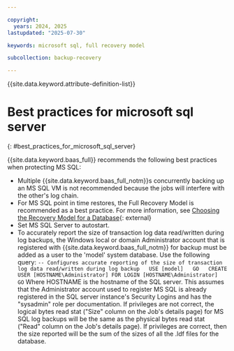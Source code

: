 ```yaml
---

copyright:
  years: 2024, 2025
lastupdated: "2025-07-30"

keywords: microsoft sql, full recovery model

subcollection: backup-recovery

---
```


{{site.data.keyword.attribute-definition-list}}

# Best practices for microsoft sql server
{: #best_practices_for_microsoft_sql_server}

{{site.data.keyword.baas_full}} recommends the following best practices when protecting MS SQL:

*   Multiple {{site.data.keyword.baas_full_notm}}s concurrently backing up an MS SQL VM is not recommended because the jobs will interfere with the other's log chain.
*   For MS SQL point in time restores, the Full Recovery Model is recommended as a best practice. For more information, see [Choosing the Recovery Model for a Database](https://learn.microsoft.com/en-us/previous-versions/sql/sql-server-2008-r2/ms175987(v=sql.105)?redirectedfrom=MSDN){: external}
*   Set MS SQL Server to autostart.
*   To accurately report the size of transaction log data read/written during log backups, the Windows local or domain Administrator account that is registered with {{site.data.keyword.baas_full_notm}} for backup must be added as a user to the 'model' system database. Use the following query:
    `-- Configures accurate reporting of the size of transaction log data read/written during log backup   USE [model]   GO   CREATE USER [HOSTNAME\Administrator] FOR LOGIN [HOSTNAME\Administrator]   GO`
    Where HOSTNAME is the hostname of the SQL server.
    This assumes that the Administrator account used to register MS SQL is already registered in the SQL server instance's Security Logins and has the "sysadmin" role per documentation. If privileges are not correct, the logical bytes read stat ("Size" column on the Job's details page) for MS SQL log backups will be the same as the physical bytes read stat ("Read" column on the Job's details page). If privileges are correct, then the size reported will be the sum of the sizes of all the .ldf files for the database.

